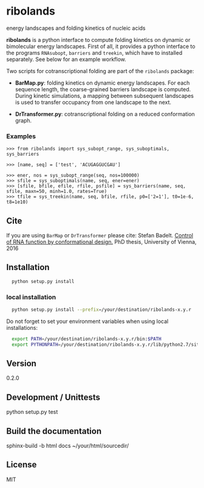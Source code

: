 # ribolands
energy landscapes and folding kinetics of nucleic acids

**ribolands** is a python interface to compute folding kinetics on dynamic or
bimolecular energy landscapes. First of all, it provides a python interface to
the programs `RNAsubopt`, `barriers` and `treekin`, which have to installed
separately. See below for an example workflow.

Two scripts for cotranscriptional folding are part of the `ribolands` package: 

  * **BarMap.py**: folding kinetics on dynamic energy landscapes. For each
    sequence length, the coarse-grained barriers landscape is computed. During
    kinetic simulations, a mapping between subsequent landscapes is used to
    transfer occupancy from one landscape to the next.

  * **DrTransformer.py**: cotranscriptional folding on a reduced conformation
    graph.

### Examples
```
>>> from ribolands import sys_subopt_range, sys_suboptimals, sys_barriers

>>> [name, seq] = ['test', 'ACUGAGGUCGAU']

>>> ener, nos = sys_subopt_range(seq, nos=100000)
>>> sfile = sys_suboptimals(name, seq, ener=ener)
>>> [sfile, bfile, efile, rfile, psfile] = sys_barriers(name, seq, sfile, maxn=50, minh=1.0, rates=True)
>>> tfile = sys_treekin(name, seq, bfile, rfile, p0=['2=1'], t0=1e-6, t8=1e10)
```

## Cite
If you are using `BarMap` or `DrTransformer` please cite: Stefan Badelt.
[Control of RNA function by conformational design.] PhD thesis, University of
Vienna, 2016

## Installation
```sh
  python setup.py install
```

### local installation
```sh
  python setup.py install --prefix=/your/destination/ribolands-x.y.r
```
Do not forget to set your environment variables when using local installations:
```sh
  export PATH=/your/destination/ribolands-x.y.r/bin:$PATH
  export PYTHONPATH=/your/destination/ribolands-x.y.r/lib/python2.7/site-packages/:$PYTHONPATH
```
  
## Version
0.2.0

## Development / Unittests
  python setup.py test

## Build the documentation
  sphinx-build -b html docs ~/your/html/sourcedir/

## License
MIT

[//]: References
[ribolands]: <https://rna.tbi.univie.ac.at/ribolands>
[Control of RNA function by conformational design.]: <http://www.tbi.univie.ac.at/newpapers/pdfs/TBI-t-2016-1.pdf>
